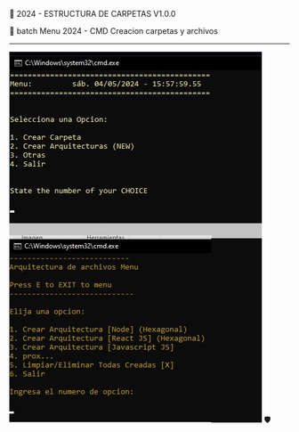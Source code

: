 
💎 2024 - ESTRUCTURA DE CARPETAS V1.0.0

🚩 batch Menu 2024 - CMD Creacion carpetas y archivos


<hr/>
<img src="main.jpg" />
🛡